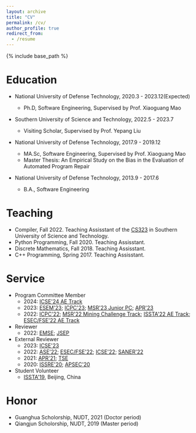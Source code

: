 ```yaml
---
layout: archive
title: "CV"
permalink: /cv/
author_profile: true
redirect_from:
  - /resume
---
```


{% include base_path %}

Education
======
* National University of Defense Technology, 2020.3 - 2023.12(Expected)
  * Ph.D, Software Engineering, Supervised by Prof. Xiaoguang Mao

* Southern University of Science and Technology, 2022.5 - 2023.7
  * Visiting Scholar, Supervised by Prof. Yepang Liu

* National University of Defense Technology, 2017.9 - 2019.12
  * MA.Sc, Software Engineering, Supervised by Prof. Xiaoguang Mao
  * Master Thesis: An Empirical Study on the Bias in the Evaluation of Automated Program Repair 

* National University of Defense Technology, 2013.9 - 2017.6
  * B.A., Software Engineering
  
  
Teaching
======
* Compiler, Fall 2022. Teaching Assisstant of the [CS323](https://github.com/sqlab-sustech/CS323-2022F) in Southern University of Science and Technology. 
* Python Programming, Fall 2020. Teaching Assisstant.
* Discrete Mathematics, Fall 2018. Teaching Assisstant.
* C++ Programming, Spring 2017. Teaching Assisstant.

  
Service
======
* Program Committee Member 
  * 2024: [ICSE'24 AE Track](https://conf.researchr.org/track/icse-2024/icse-2024-artifact-evaluation)
  * 2023: [ESEM'23](https://conf.researchr.org/home/esem-2023); [ICPC'23](https://conf.researchr.org/track/icpc-2023/icpc-2023-research); [MSR'23 Junior PC](https://conf.researchr.org/track/msr-2023/msr-2023-junior-pc); [APR'23](http://program-repair.org/workshop-2023/)
  * 2022: [ICPC'22](https://conf.researchr.org/track/icpc-2022/icpc-2022-research); [MSR'22 Mining Challenge Track](https://conf.researchr.org/track/msr-2022/msr-2022-mining-challenge); [ISSTA'22 AE Track](https://conf.researchr.org/track/issta-2022/issta-2022-artifact-evaluation); [ESEC/FSE'22 AE Track](https://2022.esec-fse.org/track/fse-2022-artifacts)
* Reviewer
  * 2022: [EMSE](https://www.springer.com/journal/10664); [JSEP](https://onlinelibrary.wiley.com/journal/20477481)
* External Reviewer
  * 2023: [ICSE'23](https://conf.researchr.org/home/icse-2023) 
  * 2022: [ASE'22](https://conf.researchr.org/home/ase-2022); [ESEC/FSE'22](https://2022.esec-fse.org/); [ICSE'22](https://conf.researchr.org/home/icse-2022); [SANER'22](https://saner2022.uom.gr/)
  * 2021: [APR'21](http://program-repair.org/workshop-2021/); [TSE](https://www.computer.org/csdl/journal/ts)
  * 2020: [ISSRE'20](http://2020.issre.net/); [APSEC'20](https://formal-analysis.com/apsec/2020/)
* Student Volunteer
  * [ISSTA'19](https://conf.researchr.org/home/issta-2019), Beijing, China

Honor
======
* Guanghua Scholorship, NUDT, 2021 (Doctor period)
* Qiangjun Scholorship, NUDT, 2019 (Master period)
